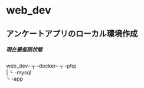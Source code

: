 # web_dev

## アンケートアプリのローカル環境作成

##### 現在最低限状態

web_dev- ┬ -docker- ┬ -php　<br>
         |          └ -mysql <br>
         └ -app <br>
